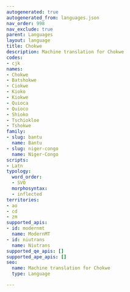 ```yaml
---
autogenerated: true
autogenerated_from: languages.json
nav_order: 998
nav_exclude: true
parent: Languages
layout: language
title: Chokwe
description: Machine translation for Chokwe
codes:
- cjk
names:
- Chokwe
- Batshokwe
- Ciokwe
- Kioko
- Kiokwe
- Quioca
- Quioco
- Shioko
- Tschiokloe
- Tshokwe
family:
- slug: bantu
  name: Bantu
- slug: niger-congo
  name: Niger-Congo
scripts:
- Latn
typology:
  word_order:
  - SVO
  morphosyntax:
  - inflected
territories:
- ao
- cd
- zm
supported_apis:
- id: modernmt
  name: ModernMT
- id: niutrans
  name: Niutrans
supported_qe_apis: []
supported_ape_apis: []
seo:
  name: Machine translation for Chokwe
  type: Language

---
```


